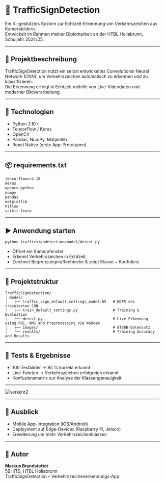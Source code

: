 # 🚗 TrafficSignDetection

Ein KI-gestütztes System zur Echtzeit-Erkennung von Verkehrszeichen aus Kamerabildern.  
Entwickelt im Rahmen meiner Diplomarbeit an der HTBL Hollabrunn, Schuljahr 2024/25.

---

## 📌 Projektbeschreibung

TrafficSignDetection nutzt ein selbst entwickeltes Convolutional Neural Network (CNN), um Verkehrszeichen automatisch zu erkennen und zu klassifizieren.  
Die Erkennung erfolgt in Echtzeit mithilfe von Live-Videodaten und moderner Bildverarbeitung.

---

## 🧠 Technologien

- Python 3.10+
- TensorFlow / Keras
- OpenCV
- Pandas, NumPy, Matplotlib
- React Native (erste App-Prototypen)

---

## 📦 requirements.txt

```txt
tensorflow>=2.10
keras
opencv-python
numpy
pandas
matplotlib
Pillow
scikit-learn
```

---

## ▶️ Anwendung starten

```bash
python trafficsigndetection/model/detect.py
```

- Öffnet ein Kamerafenster  
- Erkennt Verkehrszeichen in Echtzeit  
- Zeichnet Begrenzungen/Rechtecke & zeigt Klasse + Konfidenz  

---

## 📁 Projektstruktur

```
TrafficSignDetection/
│ model/
│   ├── traffic_sign_default_settings_model.h5   # HDF5 des trainierten CNN
│   ├── train_default_settings.py                # Training & Evaluation           
│   ├── detect.py                                # Live-Erkennung using ROI, NMS and Preprocessing via Webcam
│   ├── Images/                                  # GTSRB-Datensatz
│   └── results/                                 # Training Accuracy and Results
```

---

## 🧪 Tests & Ergebnisse

- 100 Testbilder → 95 % korrekt erkannt  
- Live-Fahrten → Verkehrszeichen erfolgreich erkannt  
- Konfusionsmatrix zur Analyse der Klassengenauigkeit

---

![verkehr2](https://github.com/user-attachments/assets/e601f2a3-4c53-482e-8a48-4df726fea3d8)

---

## 🚀 Ausblick

- Mobile App-Integration (iOS/Android)  
- Deployment auf Edge-Devices (Raspberry Pi, Jetson)  
- Erweiterung um mehr Verkehrszeichenklassen

---

## 👤 Autor

**Markus Brandstetter**  
5BHITS, HTBL Hollabrunn  
TrafficSignDetection – Verkehrszeichenerkennungs-App
